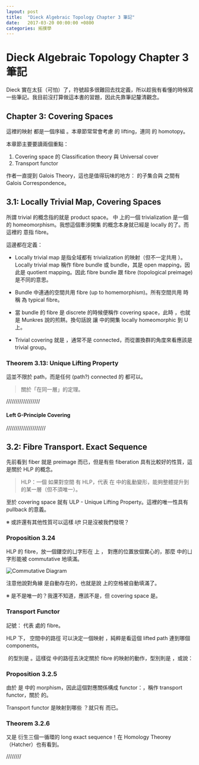 ```yaml
---
layout: post
title:  "Dieck Algebraic Topology Chapter 3 筆記"
date:   2017-03-20 00:00:00 +0800
categories: 拓撲學
---
```



Dieck Algebraic Topology Chapter 3 筆記
=============

Dieck 實在太狂（可怕）了，符號超多很難回去找定義，所以趁我有看懂的時候寫一些筆記。我目前沒打算做這本書的習題，因此先靠筆記釐清觀念。

Chapter 3: Covering Spaces
-----------------------

這裡的映射 <script type="math/tex">p</script> 都是一個序組 <script type="math/tex">p:E\to B</script>。本章節常常會考慮 <script type="math/tex">X\to B</script> 的 lifting，連同 <script type="math/tex">X</script> 的 homotopy。

<!-- commutative diagram -->

本章節主要要讀兩個重點：

1. Covering space 的 Classification theory 與 Universal cover
2. Transport functor

作者一直提到 Galois Theory，這也是值得玩味的地方：<script type="math/tex">\pi_1(B)</script> 的子集合與 <script type="math/tex">\textrm{COV}_B</script> 之間有 Galois Correspondence。

3.1: Locally Trivial Map, Covering Spaces
----------------------------------------------------------

所謂 trivial 的概念指的就是 product space。<script type="math/tex">B</script> 中 <script type="math/tex">U</script> 上的一個 trivialization 是一個 <script type="math/tex">p^{-1}(U) \to U \times F</script> 的 homeomorphism。我想這個牽涉開集 <script type="math/tex">U</script> 的概念本身就已經是 locally 的了。而這裡的 <script type="math/tex">F</script> 意指 fibre。

這邊都在定義：

- Locally trivial map 是指全域都有 trivialization 的映射（但不一定共用 <script type="math/tex">F</script>）。Locally trivial map 稱作 fibre bundle 或 bundle，其是 open mapping，因此是 quotient mapping。因此 fibre bundle 跟 fibre (topological preimage) 是不同的意思。

- Bundle 中連通的空間共用 fibre (up to homemorphism)。所有空間共用 <script type="math/tex">F</script> 時稱 <script type="math/tex">F</script> 為 typical fibre。 

- 當 bundle 的 fibre 是 discrete 的時候便稱作 covering space，此時 <script type="math/tex">p^{-1}(U)\simeq \bigcup_{x\in F}U</script>，也就是 Munkres 說的煎餅。換句話說 <script type="math/tex">p</script> 讓 <script type="math/tex">E</script> 中的開集 locally homeomorphic 到 U 上。

- Trivial covering 就是 <script type="math/tex">B\times F\to F</script>，通常不是 connected，而從置換群的角度來看應該是 trivial group。

### Theorem 3.13: Unique Lifting Property

這並不限於 path，而是任何 (path?) connected 的 <script type="math/tex">X</script> 都可以。

> 關於「在同一層」的定理。

//////////////////

#### Left G-Principle Covering

/////////////////////

3.2: Fibre Transport. Exact Sequence
----------------------------------------------------

先前看到 fiber 就是 preimage 而已，但是有些 fiberation 具有比較好的性質，這是關於 HLP 的概念。

> HLP：一個 <script type="math/tex">p:E\to B</script> 如果對空間 <script type="math/tex">X</script> 有 HLP，代表 <script type="math/tex">X</script> 在 <script type="math/tex">B</script> 中的亂動變形，能夠整體提升到 <script type="math/tex">E</script> 的某一層（但不須唯一）。

至於 covering space 就有 ULP - Unique Lifting Property。這裡的唯一性具有 pullback 的意義。

※ 或許還有其他性質可以這樣 *lift* 只是沒被我們發現？

### Proposition 3.24

HLP 的 fibre，放一個鏤空的ㄩ字形在 <script type="math/tex">E</script> 上 <script type="math/tex; mode=display"> I^n\times 0 \cup \partial I^n \times I \xrightarrow[\ \ \ \ \ \ \ \ \ ]{a} E </script>，<script type="math/tex">B</script> 對應的位置放個實心的<script type="math/tex; mode=display">I^n\times I \xrightarrow[\ \ \ \ \ \ \ \ \ ]{h} B</script>，那麼 <script type="math/tex">E</script> 中的ㄩ字形能被 commutative 地填滿。

![Commutative Diagram](https://i.imgur.com/CWHwnJF.png)

注意他說對角線 <script type="math/tex">H</script> 是自動存在的，也就是說 <script type="math/tex">E</script> 上的空格被自動填滿了。

※ 是不是唯一的？我還不知道，應該不是，但 covering space 是。

### Transport Functor 

記號：<script type="math/tex">F_b</script> 代表 <script type="math/tex">b</script> 處的 fibre。

HLP 下，<script type="math/tex">B</script> 空間中的路徑 <script type="math/tex">b\to c</script> 可以決定一個映射 <script type="math/tex">v_\#:\pi_0(F_b)\to \pi_0(F_c)</script>，純粹是看這個 lifted path 連到哪個 components。

 <script type="math/tex">v_{\#}</script> 的型別是 <script type="math/tex">\{\mathit{components\ of\ F_b}\}\to \{\mathit{components\ of\ F_c}\}</script>。這樣從 <script type="math/tex">B</script> 中的路徑去決定關於 fibre 的映射的動作，型別則是 <script type="math/tex; mode=display">\{\textit{paths in B}\}\to \{\textit{transports of components}\} </script>，或說： <script type="math/tex; mode=display">\{\textit{paths in B}\}\to \{\textit{morphisms in }\textrm{SET}\} .</script>

### Proposition 3.2.5

由於 <script type="math/tex">\{\textit{paths in B}\}</script> 是 <script type="math/tex">\Pi(B)</script> 中的 morphism，因此這個對應關係構成 functor：<script type="math/tex; mode=display"> T_p:\Pi(B)\to \textrm{SET}</script>，稱作 transport functor，關於 <script type="math/tex">p</script> 的。

Transport functor 是映射到哪些 <script type="math/tex">\textrm{set}\in \textrm{SET}</script>？就只有 <script type="math/tex; mode=display">\{\textit{set of components of fibre}\ |\ \mathit{fibre\ in\ p:E\to B}\}</script> 而已。

### Theorem 3.2.6

又是 <script type="math/tex">\partial</script> 衍生三個一循環的 long exact sequence！在 Homology Theorey （Hatcher）也有看到。

////////
